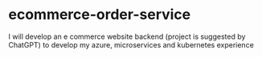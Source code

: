 # ecommerce-order-service
I will develop an e commerce website backend (project is suggested by ChatGPT) to develop my azure, microservices and kubernetes experience
